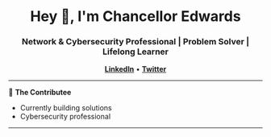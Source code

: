 <h1 align="center">Hey 👋, I'm Chancellor Edwards</h1>
<h3 align="center">Network & Cybersecurity Professional | Problem Solver | Lifelong Learner</h3>

<p align="center">
  <a href="https://www.linkedin.com/in/chancellorr/" target="_blank"><strong>LinkedIn</strong></a> • 
  <a href="https://twitter.com/chancebedwards1" target="_blank"><strong>Twitter</strong></a>
</p>

---

🔧 **The Contributee**

- Currently building solutions  
- Cybersecurity professional

---



<!--
**chancellorr/chancellorr** is a ✨ _special_ ✨ repository because its `README.md` (this file) appears on your GitHub profile.

Here are some ideas to get you started:

- 🔭 I’m currently working on ...
- 🌱 I’m currently learning ...
- 👯 I’m looking to collaborate on ...
- 🤔 I’m looking for help with ...
- 💬 Ask me about ...
- 📫 How to reach me: ...
- 😄 Pronouns: ...
- ⚡ Fun fact: ...
-->
